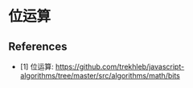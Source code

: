 # 位运算

## References

- [1] 位运算: <https://github.com/trekhleb/javascript-algorithms/tree/master/src/algorithms/math/bits>
